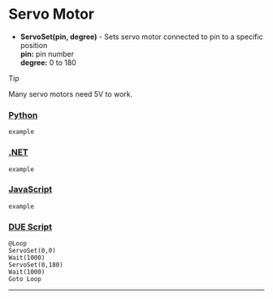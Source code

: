 # Servo Motor

- **ServoSet(pin, degree)** - Sets servo motor connected to pin to a specific position<br>
**pin:** pin number  <br>
**degree:**  0 to 180

> [!TIP] 
> Many servo motors need 5V to work.

### [Python](#tab/py)
```basic
example
```

### [.NET](#tab/net)
```basic
example
```

### [JavaScript](#tab/js)
```basic
example
```

### [DUE Script](#tab/due)
```basic
@Loop
ServoSet(0,0)
Wait(1000)
ServoSet(0,180)
Wait(1000)
Goto Loop
```
---